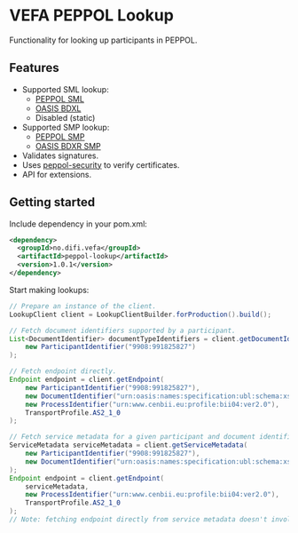 # VEFA PEPPOL Lookup

Functionality for looking up participants in PEPPOL.


## Features

* Supported SML lookup:
  * [PEPPOL SML](https://joinup.ec.europa.eu/svn/peppol/PEPPOL_EIA/1-ICT_Architecture/1-ICT-Transport_Infrastructure/13-ICT-Models/ICT-Transport-SML_Service_Specification-101.pdf)
  * [OASIS BDXL](http://docs.oasis-open.org/bdxr/BDX-Location/v1.0/BDX-Location-v1.0.html)
  * Disabled (static)
* Supported SMP lookup:
  * [PEPPOL SMP](https://joinup.ec.europa.eu/svn/peppol/PEPPOL_EIA/1-ICT_Architecture/1-ICT-Transport_Infrastructure/13-ICT-Models/ICT-Transport-SMP_Service_Specification-110.pdf)
  * [OASIS BDXR SMP](http://docs.oasis-open.org/bdxr/bdx-smp/v1.0/bdx-smp-v1.0.html)
* Validates signatures.
* Uses [peppol-security](/peppol-security) to verify certificates.
* API for extensions.


## Getting started

Include dependency in your pom.xml:

```xml
<dependency>
  <groupId>no.difi.vefa</groupId>
  <artifactId>peppol-lookup</artifactId>
  <version>1.0.1</version>
</dependency>
```

Start making lookups:

```java
// Prepare an instance of the client.
LookupClient client = LookupClientBuilder.forProduction().build();

// Fetch document identifiers supported by a participant.
List<DocumentIdentifier> documentTypeIdentifiers = client.getDocumentIdentifiers(
    new ParticipantIdentifier("9908:991825827")
);

// Fetch endpoint directly.
Endpoint endpoint = client.getEndpoint(
    new ParticipantIdentifier("9908:991825827"),
    new DocumentIdentifier("urn:oasis:names:specification:ubl:schema:xsd:Invoice-2::Invoice##urn:www.cenbii.eu:transaction:biitrns010:ver2.0:extended:urn:www.peppol.eu:bis:peppol4a:ver2.0::2.1"),
    new ProcessIdentifier("urn:www.cenbii.eu:profile:bii04:ver2.0"),
    TransportProfile.AS2_1_0
);

// Fetch service metadata for a given participant and document identifier, then endpoint.
ServiceMetadata serviceMetadata = client.getServiceMetadata(
    new ParticipantIdentifier("9908:991825827"),
    new DocumentIdentifier("urn:oasis:names:specification:ubl:schema:xsd:Invoice-2::Invoice##urn:www.cenbii.eu:transaction:biitrns010:ver2.0:extended:urn:www.peppol.eu:bis:peppol4a:ver2.0::2.1")
);
Endpoint endpoint = client.getEndpoint(
    serviceMetadata,
    new ProcessIdentifier("urn:www.cenbii.eu:profile:bii04:ver2.0"),
    TransportProfile.AS2_1_0
);
// Note: fetching endpoint directly from service metadata doesn't involve validation of endpoint certificate.
```
